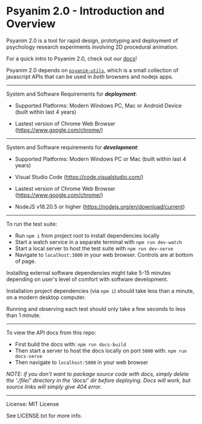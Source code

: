 # Psyanim 2.0 - Introduction and Overview

Psyanim 2.0 is a tool for rapid design, prototyping and deployment of psychology research experiments involving 2D procedural animation.

For a quick intro to Psyanim 2.0, check out our [docs](https://thefinnlab.github.io/psyanim-docs)!

Psyanim 2.0 depends on [`psyanim-utils`](https://github.com/thefinnlab/psyanim-utils), which is a small collection of javascript APIs that can be used in *both* browsers and nodejs apps.

---

System and Software Requirements for <b>*deployment*</b>:

- Supported Platforms: Modern Windows PC, Mac or Android Device (built within last 4 years)

- Lastest version of Chrome Web Browser (https://www.google.com/chrome/)

---

System and Software requirements for <b>*development*</b>:

- Supported Platforms: Modern Windows PC or Mac (built within last 4 years)

- Visual Studio Code (https://code.visualstudio.com/)
- Lastest version of Chrome Web Browser (https://www.google.com/chrome/)
- NodeJS v18.20.5 or higher (https://nodejs.org/en/download/current)

---

To run the test suite:

- Run `npm i` from project root to install dependencies locally
- Start a watch service in a separate terminal with `npm run dev-watch`
- Start a local server to host the test suite with `npm run dev-serve`
- Navigate to `localhost:3000` in your web browser. Controls are at bottom of page.

Installing external software dependencies might take 5-15 minutes depending on user's level of comfort with software development.

Installation project dependencies (via `npm i`) should take less than a minute, on a modern desktop computer.

Running and observing each test should only take a few seconds to less than 1 minute.

---

To view the API docs from this repo:

- First build the docs with: `npm run docs-build`
- Then start a server to host the docs locally on port `5000` with: `npm run docs-serve`
- Then navigate to `localhost:5000` in your web browser

*NOTE: if you don't want to package source code with docs, simply delete the './file/' directory in the 'docs/' dir before deploying. Docs will work, but source links will simply give 404 error.*

---

License: MIT License

See LICENSE.txt for more info.
